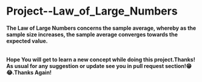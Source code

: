 # Project--Law_of_Large_Numbers

<table>
  
  **The Law of Large Numbers concerns the sample average, whereby as the sample size increases, the sample average converges towards the expected value.** </br>
  
</table>

**Hope You will get to learn a new concept while doing this project.Thanks!** <br/>
**As usual for any suggestion or update see you in pull request section!😁😂.Thanks Again!** 



